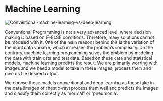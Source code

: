 # Machine Learning
![Conventional-machine-learning-vs-deep-learning](https://user-images.githubusercontent.com/84524153/138568406-ea33abaa-3e03-4d22-90e8-64034431f6df.png)





Conventional Programming is not a very advanced level, where decision making is based on IF-ELSE conditions. Therefore, many solutions cannot be modeled with it. One of the main reasons behind this is the variation of the input data variable, which increases the problem’s complexity. On the contrary, machine learning programming solves the problem by modeling the data with train data and test data. Based on these data and statistical models, machine learning predicts the result.
We are primarily working with images and we need a model to take in these images, process them and give us the desired output.

We choose these models conventional and deep learning as these take in the data (images of chest x-ray) process them well  and predicts the images and classify them correctly as “normal” or “pneumonia”.
 
